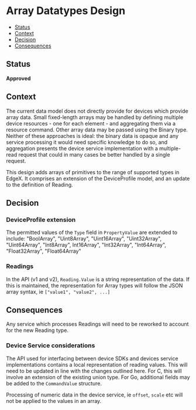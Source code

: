 # Array Datatypes Design

<!--ts-->

- [Status](#status)
- [Context](#context)
- [Decision](#decision)
- [Consequences](#consequences)

<!--te-->

## Status

**Approved**

## Context  

The current data model does not directly provide for devices which provide array data. Small fixed-length arrays may be handled by defining multiple device resources - one for each element - and aggregating them via a resource command. Other array data may be passed using the Binary type. Neither of these approaches is ideal: the binary data is opaque and any service processing it would need specific knowledge to do so, and aggregation presents the device service implementation with a multiple-read request that could in many cases be better handled by a single request.

This design adds arrays of primitives to the range of supported types in EdgeX. It comprises an extension of the DeviceProfile model, and an update to the definition of Reading.

## Decision

### DeviceProfile extension

The permitted values of the `Type` field in `PropertyValue` are extended to include:
  "BoolArray", "Uint8Array", "Uint16Array", "Uint32Array", "Uint64Array", "Int8Array", Int16Array", "Int32Array", "Int64Array", "Float32Array", "Float64Array"

### Readings

In the API (v1 and v2), `Reading.Value` is a string representation of the data. If this is maintained, the representation for Array types will follow the JSON array syntax, ie `["value1", "value2", ...]`

## Consequences

Any service which processes Readings will need to be reworked to account for the new Reading type.

### Device Service considerations

The API used for interfacing between device SDKs and devices service implementations contains a local representation of reading values. This will need to be updated in line with the changes outlined here. For C, this will involve an extension of the existing union type. For Go, additional fields may be added to the `CommandValue` structure.

Processing of numeric data in the device service, ie `offset`, `scale` etc will not be applied to the values in an array.

